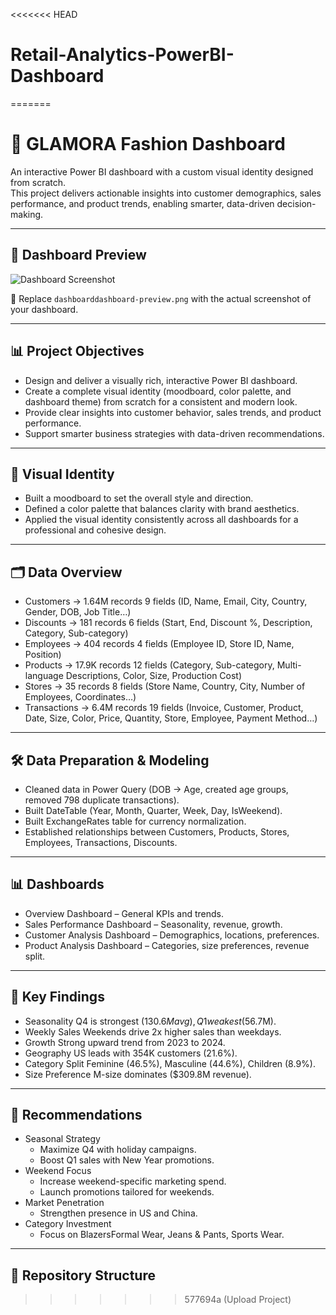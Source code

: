 <<<<<<< HEAD
# Retail-Analytics-PowerBI-Dashboard
=======
# 👗 GLAMORA Fashion Dashboard

An interactive Power BI dashboard with a custom visual identity designed from scratch.  
This project delivers actionable insights into customer demographics, sales performance, and product trends, enabling smarter, data-driven decision-making.

---

## 📸 Dashboard Preview
![Dashboard Screenshot](dashboarddashboard-preview.png)

 🔹 Replace `dashboarddashboard-preview.png` with the actual screenshot of your dashboard.

---

## 📊 Project Objectives
- Design and deliver a visually rich, interactive Power BI dashboard.
- Create a complete visual identity (moodboard, color palette, and dashboard theme) from scratch for a consistent and modern look.
- Provide clear insights into customer behavior, sales trends, and product performance.
- Support smarter business strategies with data-driven recommendations.

---

## 🎨 Visual Identity
- Built a moodboard to set the overall style and direction.  
- Defined a color palette that balances clarity with brand aesthetics.  
- Applied the visual identity consistently across all dashboards for a professional and cohesive design.  

---

## 🗂 Data Overview
- Customers → 1.64M records  9 fields (ID, Name, Email, City, Country, Gender, DOB, Job Title…)
- Discounts → 181 records  6 fields (Start, End, Discount %, Description, Category, Sub-category)
- Employees → 404 records  4 fields (Employee ID, Store ID, Name, Position)
- Products → 17.9K records  12 fields (Category, Sub-category, Multi-language Descriptions, Color, Size, Production Cost)
- Stores → 35 records  8 fields (Store Name, Country, City, Number of Employees, Coordinates…)
- Transactions → 6.4M records  19 fields (Invoice, Customer, Product, Date, Size, Color, Price, Quantity, Store, Employee, Payment Method…)

---

## 🛠 Data Preparation & Modeling
- Cleaned data in Power Query (DOB → Age, created age groups, removed 798 duplicate transactions).
- Built DateTable (Year, Month, Quarter, Week, Day, IsWeekend).
- Built ExchangeRates table for currency normalization.
- Established relationships between Customers, Products, Stores, Employees, Transactions, Discounts.

---

## 📊 Dashboards
- Overview Dashboard – General KPIs and trends.
- Sales Performance Dashboard – Seasonality, revenue, growth.
- Customer Analysis Dashboard – Demographics, locations, preferences.
- Product Analysis Dashboard – Categories, size preferences, revenue split.

---

## 🔑 Key Findings
- Seasonality Q4 is strongest ($130.6M avg), Q1 weakest ($56.7M).
- Weekly Sales Weekends drive 2x higher sales than weekdays.
- Growth Strong upward trend from 2023 to 2024.
- Geography US leads with 354K customers (21.6%).
- Category Split Feminine (46.5%), Masculine (44.6%), Children (8.9%).
- Size Preference M-size dominates ($309.8M revenue).

---

## 🚀 Recommendations
- Seasonal Strategy  
  - Maximize Q4 with holiday campaigns.  
  - Boost Q1 sales with New Year promotions.  
- Weekend Focus  
  - Increase weekend-specific marketing spend.  
  - Launch promotions tailored for weekends.  
- Market Penetration  
  - Strengthen presence in US and China.  
- Category Investment  
  - Focus on BlazersFormal Wear, Jeans & Pants, Sports Wear.  

---

## 📁 Repository Structure
>>>>>>> 577694a (Upload Project)
